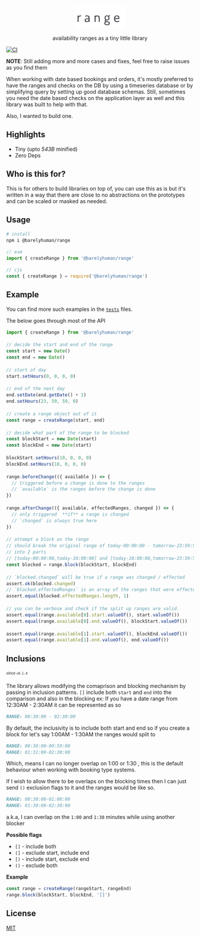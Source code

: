 <p align="center">
  <img src="images/range.png" height="64">
<p align="center">availability ranges as a tiny little library</p>

[![CI](https://github.com/barelyhuman/range/actions/workflows/ci.yml/badge.svg)](https://github.com/barelyhuman/range/actions/workflows/ci.yml)

**NOTE**: Still adding more and more cases and fixes, feel free to raise issues as you find them

When working with date based bookings and orders, it's mostly preferred to have the
ranges and checks on the DB by using a timeseries database or by simplifying query by setting up good database schemas. Still, sometimes you need the date based checks on the application layer as well and this library was built to help with that.

Also, I wanted to build one.

## Highlights

- Tiny (upto _543B_ minified)
- Zero Deps

## Who is this for?

This is for others to build libraries on top of, you can use this as is but it's written in a way that there are close to no abstractions on the prototypes and can be scaled or masked as needed.

## Usage

```sh
# install
npm i @barelyhuman/range
```

```js
// esm
import { createRange } from '@barelyhuman/range'
```

```js
// cjs
const { createRange } = require('@barelyhuman/range')
```

## Example

You can find more such examples in the [`tests`](/tests/) files.

The below goes through most of the API

```js
import { createRange } from '@barelyhuman/range'

// decide the start and end of the range
const start = new Date()
const end = new Date()

// start of day
start.setHours(0, 0, 0, 0)

// end of the next day
end.setDate(end.getDate() + 1)
end.setHours(23, 59, 59, 0)

// create a range object out of it
const range = createRange(start, end)

// decide what part of the range to be blocked
const blockStart = new Date(start)
const blockEnd = new Date(start)

blockStart.setHours(10, 0, 0, 0)
blockEnd.setHours(18, 0, 0, 0)

range.beforeChange(({ available }) => {
  // triggered before a change is done to the ranges
  // `available` is the ranges before the change is done
})

range.afterChange(({ available, effectedRanges, changed }) => {
  // only triggered  **if** a range is changed
  // `changed` is always true here
})

// attempt a block on the range
// should break the original range of today-00:00:00 - tomorrow-23:59:59
// into 2 parts
// [today-00:00:00,today-10:00:00] and [today-18:00:00,tomorrow-23:59:59]
const blocked = range.block(blockStart, blockEnd)

// `blocked.changed` will be true if a range was changed / effected
assert.ok(blocked.changed)
// `blocked.effectedRanges` is an array of the ranges that were effected
assert.equal(blocked.effectedRanges.length, 1)

// you can be verbose and check if the split up ranges are valid.
assert.equal(range.available[0].start.valueOf(), start.valueOf())
assert.equal(range.available[0].end.valueOf(), blockStart.valueOf())

assert.equal(range.available[1].start.valueOf(), blockEnd.valueOf())
assert.equal(range.available[1].end.valueOf(), end.valueOf())
```

## Inclusions
<sub><sup>since <code>v0.1.4</code></sup></sub>

The library allows modifying the comaprison and blocking mechanism by passing in inclusion patterns. 
`[]` include both `start` and `end` into the comparison and also in the blocking
ex:
If you have a date range from 12:30AM - 2:30AM it can be represented as so 

```md
RANGE: 00:30:00 - 02:30:00
```


By default, the inclusivity is to include both start and end so if you create a block for let's say 1:00AM - 1:30AM 
the ranges would split to 

```md
RANGE: 00:30:00-00:59:00
RANGE: 01:31:00-02:30:00
```
Which, means I can no longer overlap on 1:00 or 1:30 , this is the default behaviour when working with booking type systems.

If I wish to allow there to be overlaps on the blocking times then I can just send `()` exclusion flags to it and 
the ranges would be like so.

```md
RANGE: 00:30:00-01:00:00
RANGE: 01:30:00-02:30:00
```

a.k.a, I can overlap on the `1:00` and `1:30` minutes while using another blocker


**Possible flags**
- `[]` - include both
- `(]` - exclude start, include end
- `[)` - include start, exclude end
- `()` - exclude both

**Example**
```js
const range = createRange(rangeStart, rangeEnd)
range.block(blockStart, blockEnd, '[]')
```


## License

[MIT](/license)
